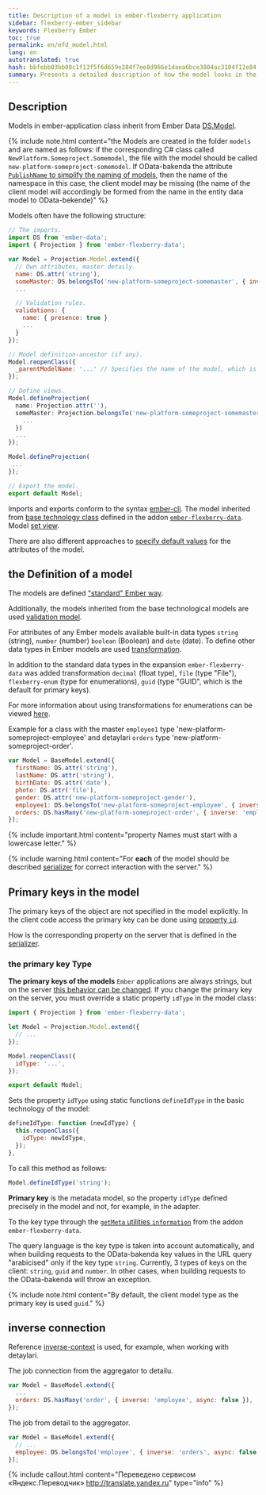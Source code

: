 ```yaml
--- 
title: Description of a model in ember-flexberry application 
sidebar: flexberry-ember_sidebar 
keywords: Flexberry Ember 
toc: true 
permalink: en/efd_model.html 
lang: en 
autotranslated: true 
hash: bbfebb03bb08c1f13f5f6d659e284f7ee8d966e1daea6bce3804ac3104f12e84 
summary: Presents a detailed description of how the model looks in the app. 
--- 
```


## Description 

Models in ember-application class inherit from Ember Data [DS.Model](http://emberjs.com/api/data/classes/DS.Model.html). 

{% include note.html content="the Models are created in the folder `models` and are named as follows: if the corresponding C# class called `NewPlatform.Someproject.Somemodel`, the file with the model should be called `new-platform-someproject-somemodel`. If OData-bakenda the attribute [`PublishName` to simplify the naming of models](https://flexberry.github.io/ru/fo_metadata-for-client.html), then the name of the namespace in this case, the client model may be missing (the name of the client model will accordingly be formed from the name in the entity data model to OData-bekende)" %} 

Models often have the following structure: 

```javascript
// The imports. 
import DS from 'ember-data';
import { Projection } from 'ember-flexberry-data';

var Model = Projection.Model.extend({
  // Own attributes, master detaily. 
  name: DS.attr('string'),
  someMaster: DS.belongsTo('new-platform-someproject-somemaster', { inverse: 'somemodel', async: false, polymorphic: true }),
  ...

  // Validation rules. 
  validations: {
    name: { presence: true }
    ...
  }
});

// Model definition-ancestor (if any). 
Model.reopenClass({
  _parentModelName: '...' // Specifies the name of the model, which is inherited by this model, such as the 'new-platform-someproject-parent'. 
});

// Define views. 
Model.defineProjection(
  name: Projection.attr(''),
  someMaster: Projection.belongsTo('new-platform-someproject-somemaster', '', {
    ...
  })
  ...
});

Model.defineProjection(
 ...
});

// Export the model. 
export default Model;
``` 

Imports and exports conform to the syntax [ember-cli](http://ember-cli.com). 
The model inherited from [base technology class](https://github.com/Flexberry/ember-flexberry-data/blob/develop/addon/models/model.js) defined in the addon [`ember-flexberry-data`](https://github.com/Flexberry/ember-flexberry-data). 
Model [set view](efd_model-projection.html). 

There are also different approaches to [specify default values](ef_default-value.html) for the attributes of the model. 

## the Definition of a model 

The models are defined ["standard" Ember way](https://guides.emberjs.com/v2.4.0/models/defining-models/). 

Additionally, the models inherited from the base technological models are used [validation model](efd_model-validation.html). 

For attributes of any Ember models available built-in data types `string` (string), `number` (number) `boolean` (Boolean) and `date` (date). To define other data types in Ember models are used [transformation](https://guides.emberjs.com/v2.4.0/models/defining-models/#toc_transforms). 

In addition to the standard data types in the expansion `ember-flexberry-data` was added transformation `decimal` (float type), `file` (type "File"), `flexberry-enum` (type for enumerations), `guid` (type "GUID", which is the default for primary keys). 

For more information about using transformations for enumerations can be viewed [here](efd_enum.html). 

Example for a class with the master `employee1` type 'new-platform-someproject-employee' and detaylari `orders` type 'new-platform-someproject-order'. 

```javascript
var Model = BaseModel.extend({
  firstName: DS.attr('string'),
  lastName: DS.attr('string'),
  birthDate: DS.attr('date'),
  photo: DS.attr('file'),
  gender: DS.attr('new-platform-someproject-gender'),
  employee1: DS.belongsTo('new-platform-someproject-employee', { inverse: null, async: false }),
  orders: DS.hasMany('new-platform-someproject-order', { inverse: 'employee', async: false }),
});
``` 

{% include important.html content="property Names must start with a lowercase letter." %} 

{% include warning.html content="For **each** of the model should be described [serializer](efd_serializer.html) for correct interaction with the server." %} 

## Primary keys in the model 

The primary keys of the object are not specified in the model explicitly. 
In the client code access the primary key can be done using [property `id`](http://emberjs.com/api/data/classes/DS.Model.html#property_id). 

How is the corresponding property on the server that is defined in the [serializer](efd_serializer.html). 

### the primary key Type 

__The primary keys of the models__ `Ember` applications are always strings, but on the server [this behavior can be changed](fo_primary-keys-objects.html). 
If you change the primary key on the server, you must override a static property `idType` in the model class: 

```javascript
import { Projection } from 'ember-flexberry-data';

let Model = Projection.Model.extend({
  // ... 
});

Model.reopenClass({
  idType: '...',
});

export default Model;
``` 

Sets the property `idType` using static functions `defineIdType` in the basic technology of the model: 

```javascript
defineIdType: function (newIdType) {
  this.reopenClass({
    idType: newIdType,
  });
},
``` 

To call this method as follows: 
```javascript
Model.defineIdType('string');
``` 

__Primary key__ is the metadata model, so the property `idType` defined precisely in the model and not, for example, in the adapter. 

To the key type through the [`getMeta` utilities `information`](https://github.com/Flexberry/ember-flexberry-data/blob/develop/addon/utils/information.js#L137) from the addon `ember-flexberry-data`. 

The query language is the key type is taken into account automatically, and when building requests to the OData-bakenda key values in the URL query "arabicised" only if the key type `string`. 
Currently, 3 types of keys on the client: `string`, `guid` and `number`. In other cases, when building requests to the OData-bakenda will throw an exception. 

{% include note.html content="By default, the client model type as the primary key is used `guid`." %} 

## inverse connection 

Reference [inverse-context](https://guides.emberjs.com/v2.4.0/models/relationships/#toc_reflexive-relations) is used, for example, when working with detaylari. 

The job connection from the aggregator to detailu. 

```javascript
var Model = BaseModel.extend({
  ...
  orders: DS.hasMany('order', { inverse: 'employee', async: false }),
});
``` 

The job from detail to the aggregator. 

```javascript
var Model = BaseModel.extend({
  // ... 
  employee: DS.belongsTo('employee', { inverse: 'orders', async: false })
});
``` 



{% include callout.html content="Переведено сервисом «Яндекс.Переводчик» <http://translate.yandex.ru>" type="info" %}
